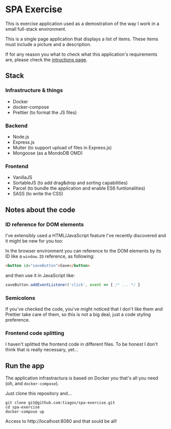 # SPA Exercise

This is exercise application used as a demostration of the way I work in a small full-stack environment.

This is a single page application that displays a list of items. These items must include a picture and a description.

If for any reason you what to check what this application's requirements are, please check the [intructions page](INSTRUCTIONS.md).

## Stack

### Infrastructure & things

- Docker
- docker-compose
- Prettier (to format the JS files)

### Backend

- Node.js
- Express.js
- Multer (to support upload of files in Express.js)
- Mongoose (as a MondoDB OMD)

### Frontend

- VanillaJS
- SortableJS (to add drag&drop and sorting capabilities)
- Parcel (to bundle the application and enable ES6 funtionalities)
- SASS (to write the CSS)

## Notes about the code

### ID reference for DOM elements

I've extensibly used a HTML/JavaScript feature I've recently discovered and it might be new for you too:

In the browser environment you can reference to the DOM elements by its ID like a `window.ID` reference, as following:

```html
<button id="saveButton">Save</button>
```

and then use it in JavaScript like:

```javascript
saveButton.addEventListener('click', event => { /* ... */ }
```

### Semicolons

If you've checked the code, you've might noticed that I don't like them and Prettier take care of them, so this is not a big deal, just a code styling preference.

### Frontend code splitting

I haven't splitted the frontend code in different files. To be honest I don't think that is really necessary, yet...

## Run the app

The application infrastractura is based on Docker you that's all you need (oh, and `docker-compose`).

Just clone this repository and...

```
git clone git@github.com:tiagox/spa-exercise.git
cd spa-exercise
docker-compose up
```

Access to http://localhost:8080 and that sould be all!
